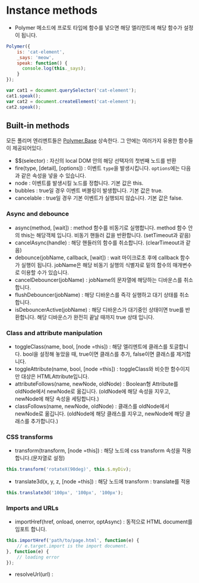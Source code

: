 # Instance methods
* Polymer 메소드에 프로토 타입에 함수를 넣으면 해당 엘리먼트에 해당 함수가 설정이 됩니다.
``` javascript
Polymer({
    is: 'cat-element',
    _says: 'meow',
    speak: function() {
      console.log(this._says);
    }
});

var cat1 = document.querySelector('cat-element');
cat1.speak();
var cat2 = document.createElement('cat-element');
cat2.speak();
```

## Built-in methods

모든 폴리머 엔리멘트들은 [Polymer.Base](https://www.polymer-project.org/1.0/docs/api/Polymer.Base) 상속한다. 그 안에는 여러가지 유용한 함수들이 제공되어있다.

* $$(selector) : 자신의 local DOM 안의 해당 선택자의 첫번째 노드를 반환
* fire(type, [detail], [options]) : 이벤트 `type`을 발생시킵니다. `options`에는 다음과 같은 속성을 넣을 수 있습니다.
 * node : 이벤트를 발생시킬 노드를 정합니다. 기본 값은 this.
 * bubbles : true일 경우 이벤트 버블링이 발생합니다. 기본 값은 true.
 * cancelable : true일 경우 기본 이벤트가 실행되지 않습니다. 기본 값은 false.

### Async and debounce
 * async(method, [wait]) : method 함수를 비동기로 실행합니다. method 함수 안의 this는 해당객체 입니다. 비동기 핸들러 값을 반환합니다. (setTimeout과 같음)
 * cancelAsync(handle) : 해당 핸들러의 함수를 취소합니다. (clearTimeout과 같음)
 * debounce(jobName, callback, [wait]) : wait 마이크로초 후에 callback 함수가 실행이 됩니다. jobName은 해당 비동기 실행의 식별자로 밑의 함수의 매개변수로 이용할 수가 있습니다.
 * cancelDebouncer(jobName) : jobName의 문자열에 해당하는 디바운스를 취소합니다.
 * flushDebouncer(jobName) : 해당 디바운스를 즉각 실행하고 대기 상태를 취소합니다.
 * isDebouncerActive(jobName) : 해당 디바운스가 대기중인 상태이면 true를 반환합니다. 해당 디바운스가 완전히 끝날 때까지 true 상태 입니다.

### Class and attribute manipulation
 * toggleClass(name, bool, [node =this]) : 해당 엘리멘트에 클래스를 토글합니다. bool을 설정해 놓았을 때, true이면 클래스를 추가, false이면 클래스를 제거합니다.
 * toggleAttribute(name, bool, [node =this]) : toggleClass와 비슷한 함수이지만 대상은 HTMLAttribute입니다.
 * attributeFollows(name, newNode, oldNode) : Boolean형 Attribute를 oldNode에서 newNode로 옮깁니다. (oldNode에 해당 속성을 지우고, newNode에 해당 속성을 세팅합니다.)
 * classFollows(name, newNode, oldNode) : 클래스를 oldNode에서 newNode로 옮깁니다. (oldNode에 해당 클래스를 지우고, newNode에 해당 클래스를 추가합니다.)

### CSS transforms
* transform(transform, [node =this]) : 해당 노드에 css transform 속성을 적용합니다.(문자열로 설정)
``` javascript
this.transform('rotateX(90deg)', this.$.myDiv);
```
* translate3d(x, y, z, [node =this]) : 해당 노드에 transform : translate를 적용
``` javascript
this.translate3d('100px', '100px', '100px');
```

### Imports and URLs
* importHref(href, onload, onerror, optAsync) : 동적으로 HTML document를 임포트 합니다.
``` javascript
this.importHref('path/to/page.html', function(e) {
    // e.target.import is the import document.
}, function(e) {
    // loading error
});
```
* resolveUrl(url) : 